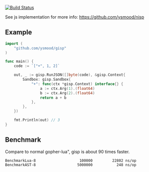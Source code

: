 [![Build Status](https://travis-ci.org/ysmood/gisp.svg)](https://travis-ci.org/ysmood/gisp) 

See js implementation for more info: https://github.com/ysmood/nisp

## Example

```go
import (
    "github.com/ysmood/gisp"
)

func main() {
    code := `["+", 1, 2]`

    out, _ := gisp.RunJSON([]byte(code), &gisp.Context{
        Sandbox: gisp.Sandbox{
            "+": func(ctx *gisp.Context) interface{} {
                a := ctx.Arg(1).(float64)
                b := ctx.Arg(2).(float64)
                return a + b
            },
        },
    })

    fmt.Println(out) // 3
}
```

## Benchmark

Compare to normal gopher-lua", gisp is about 90 times faster.

```
BenchmarkLua-8                	  100000	     22802 ns/op
BenchmarkAST-8                	 5000000	       248 ns/op
```